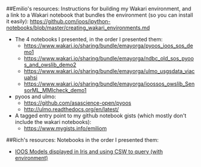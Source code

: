 ##Emilio's resources:
Instructions for building my Wakari environment, and a link to a Wakari notebook that bundles the environment (so you can install it easily):
  https://github.com/ioos/ipython-notebooks/blob/master/creating_wakari_environments.md
* The 4 notebooks I presented, in the order I presented them:
  * https://www.wakari.io/sharing/bundle/emayorga/pyoos_ioos_sos_demo1
  * https://www.wakari.io/sharing/bundle/emayorga/ndbc_old_sos_pyoos_and_owslib_demo2
  * https://www.wakari.io/sharing/bundle/emayorga/ulmo_usgsdata_viacuahsi
  * https://www.wakari.io/sharing/bundle/emayorga/ioossos_owslib_SensorML_MMIcheck_demo1
* pyoos and ulmo:
  * https://github.com/asascience-open/pyoos
  * http://ulmo.readthedocs.org/en/latest/
* A tagged entry point to my github notebook gists (which mostly don't include the wakari notebooks):
  * https://www.mygists.info/emiliom
  
##Rich's resources:
  Notebooks in the order I presented them:
* [IOOS Models displayed in Iris and using CSW to query (with environment)](https://www.wakari.io/sharing/bundle/rsignell/IOOS_Models-CSW)
  
  
